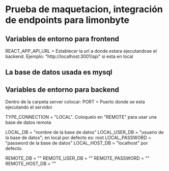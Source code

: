 # Prueba de maquetacion, integración de endpoints para limonbyte

## Variables de entorno para frontend

REACT_APP_API_URL = Establecer la url a donde estara ejecutandose el backend.
Ejemplo: "http://localhost:3001/api" si esta en local

## La base de datos usada es mysql

## Variables de entorno para backend

Dentro de la carpeta server colocar:
PORT = Puerto donde se esta ejecutando el servidor

TYPE_CONNECTION = "LOCAL". Coloquelo en "REMOTE" para usar una base de datos remota

LOCAL_DB = "nombre de la base de datos"
LOCAL_USER_DB = "usuario de la base de datos"; en local por defecto es: root
LOCAL_PASSWORD = "password de la base de datos"
LOCAL_HOST_DB = "localhost" por defecto.

REMOTE_DB = ""
REMOTE_USER_DB = ""
REMOTE_PASSWORD = ""
REMOTE_HOST_DB = ""
